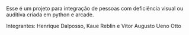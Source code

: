 Esse é um projeto para integração de pessoas com deficiência visual ou auditiva criada em python e arcade. 

Integrantes:
Henrique Dalposso, Kaue Reblin e Vítor Augusto Ueno Otto